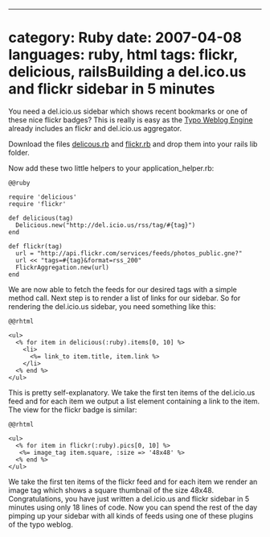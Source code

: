 --- 
category: Ruby
date: 2007-04-08
languages: ruby, html
tags: flickr, delicious, railsBuilding a del.ico.us and flickr sidebar in 5 minutes
=====================================================

You need a del.icio.us sidebar which shows recent bookmarks or one of
these nice flickr badges? This is really is easy as the [Typo Weblog
Engine][1] already includes an flickr and del.icio.us aggregator.

Download the files [delicous.rb][2] and [flickr.rb][3] and drop them
into your rails lib folder.

Now add these two little helpers to your application_helper.rb:

    @@ruby

    require 'delicious'
    require 'flickr'
     
    def delicious(tag)
      Delicious.new("http://del.icio.us/rss/tag/#{tag}")
    end
     
    def flickr(tag)
      url = "http://api.flickr.com/services/feeds/photos_public.gne?"
      url << "tags=#{tag}&format=rss_200"
      FlickrAggregation.new(url)
    end

We are now able to fetch the feeds for our desired tags with a simple
method call. Next step is to render a list of links for our
sidebar. So for rendering the del.icio.us sidebar, you need something
like this:

    @@rhtml

    <ul>
      <% for item in delicious(:ruby).items[0, 10] %>
        <li>
          <%= link_to item.title, item.link %>
        </li>
      <% end %>
    </ul>

This is pretty self-explanatory. We take the first ten items of the
del.icio.us feed and for each item we output a list element containing
a link to the item. The view for the flickr badge is similar:

    @@rhtml

    <ul>
      <% for item in flickr(:ruby).pics[0, 10] %>
       <%= image_tag item.square, :size => '48x48' %>
      <% end %>
    </ul>


We take the first ten items of the flickr feed and for each item we
render an image tag which shows a square thumbnail of the size
48x48. Congratulations, you have just written a del.icio.us and flickr
sidebar in 5 minutes using only 18 lines of code. Now you can spend
the rest of the day pimping up your sidebar with all kinds of feeds
using one of these plugins of the typo weblog.

[1]: http://trac.typosphere.org/
[2]: http://trac.typosphere.org/browser/trunk/vendor/plugins/delicious_sidebar/lib/delicious.rb?format=raw
[3]: http://trac.typosphere.org/browser/trunk/vendor/plugins/flickr_sidebar/lib/flickr.rb?format=raw